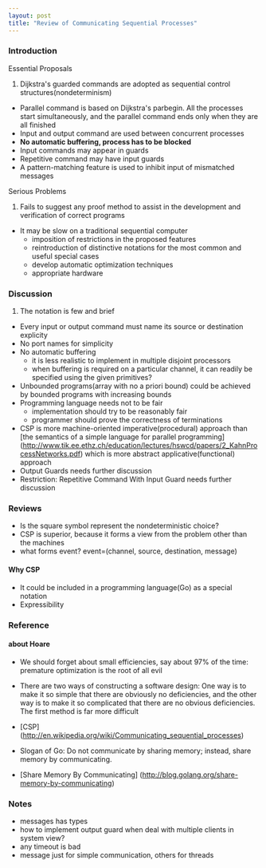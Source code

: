 ```yaml
---
layout: post
title: "Review of Communicating Sequential Processes"
---
```

### Introduction
Essential Proposals

1. Dijkstra's guarded commands are adopted as sequential control structures(nondeterminism)
- Parallel command is based on Dijkstra's parbegin. All the processes start simultaneously, and the parallel command ends only when they are all finished
- Input and output command are used between concurrent processes
- **No automatic buffering, process has to be blocked**
- Input commands may appear in guards
- Repetitive command may have input guards
- A pattern-matching feature is used to inhibit input of mismatched messages

Serious Problems

1. Fails to suggest any proof method to assist in the development and verification of correct programs
- It may be slow on a traditional sequential computer
    * imposition of restrictions in the proposed features
    * reintroduction of distinctive notations for the most common and useful special cases
    * develop automatic optimization techniques
    * appropriate hardware

### Discussion
1. The notation is few and brief
- Every input or output command must name its source or destination explicity
- No port names for simplicity
- No automatic buffering
    * it is less realistic to implement in multiple disjoint processors
    * when buffering is required on a particular channel, it can readily be specified using the given primitives?
- Unbounded programs(array with no a priori bound) could be achieved by bounded programs with increasing bounds
- Programming language needs not to be fair
    * implementation should try to be reasonably fair
    * programmer should prove the correctness of terminations
- CSP is more machine-oriented imperative(procedural) approach than [the semantics of a simple language for parallel programming] (http://www.tik.ee.ethz.ch/education/lectures/hswcd/papers/2_KahnProcessNetworks.pdf) which is more abstract applicative(functional) approach
- Output Guards needs further discussion
- Restriction: Repetitive Command With Input Guard needs further discussion

### Reviews
* Is the square symbol represent the nondeterministic choice?
* CSP is superior, because it forms a view from the problem other than the machines
* what forms event? event=(channel, source, destination, message)
#### Why CSP
* It could be included in a programming language(Go) as a special notation
* Expressibility

### Reference
#### about Hoare
* We should forget about small efficiencies, say about 97% of the time: premature optimization is the root of all evil
* There are two ways of constructing a software design: One way is to make it so simple that there are obviously no deficiencies, and the other way is to make it so complicated that there are no obvious deficiencies. The first method is far more difficult

* [CSP] (http://en.wikipedia.org/wiki/Communicating_sequential_processes)
* Slogan of Go: Do not communicate by sharing memory; instead, share memory by communicating.
* [Share Memory By Communicating] (http://blog.golang.org/share-memory-by-communicating)

### Notes
* messages has types
* how to implement output guard when deal with multiple clients in system view?
* any timeout is bad
* message just for simple communication, others for threads
